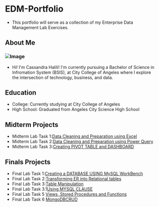 # EDM-Portfolio
- This portfolio will serve as a collection of my Enterprise Data Management Lab Exercises.

## About Me
### ![Image](https://github.com/user-attachments/assets/63f732a1-b2fd-4b3b-93b1-a08ba6122116)
- Hi! I'm Cassandra Halili! I'm currently pursuing a Bachelor of Science in Infromation System (BSIS), at City College of Angeles where I explore the intersection of technology, business, and data.


## Education
- College: Currently studying at City College of Angeles
- High School: Graduated from Angeles City Science High School

## Midterm Projects
- Midterm Lab Task 1:[Data Cleaning and Preparation using Excel](https://cmhalili.github.io/Midterm-Lab-Task-1/)
- Midterm Lab Task 2:[Data Cleaning and Preparation using Power Query](https://cmhalili.github.io/Midterm-Lab-Task-2/)
- Midterm Lab Task 3:[Creating PIVOT TABLE and DASHBOARD](https://cmhalili.github.io/Midterm-Lab-task-3/)

## Finals Projects
- Final Lab Task 1:[Creating a DATABASE USING MySQL WorkBench](https://cmhalili.github.io/Final-Lab-Task-1/)
- Final Lab Task 2:[Transforming ER into Relational tables](https://cmhalili.github.io/Final-Lab-Task-2/)
- Final Lab Task 3:[Table Manipulation](https://cmhalili.github.io/Final-Lab-Task-3/)
- Final Lab Task 3.1[Using MYSQL CLAUSE](https://cmhalili.github.io/Final-Lab-Task-3.1/)
- Final Lab Task 5 [Views, Stored Procedures and Functions](https://cmhalili.github.io/Final-Lab-Task-5/)
- Final Lab Task 6 [MongoDBCRUD](https://cmhalili.github.io/Final-Lab-Task-6/)
